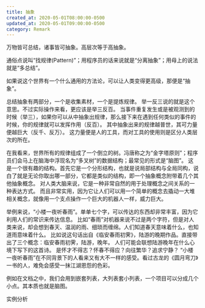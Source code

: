```yaml
---
title: 抽象
created_at: 2020-05-01T08:00:00-0500
updated_at: 2020-05-01T09:00:00-0500
category: Remark
---
```


万物皆可总结，诸事皆可抽象。高层次等于高抽象。

通俗点说叫“找规律(Pattern)”；用程序员的话来说就是“分离抽象”；用母上的说法就是“多总结”。

如果说这个世界有一个什么通用的方法论，可以让人类变得更高级，那便是“抽象”。

总结抽象有两部分，一个是收集素材，一个是提炼规律。
举一反三说的就是这个意思。不过实际操作来看，更应该是举三反百。
当事件重复发生或是被观测到的时候（举三），如果你可以从中抽象出规律，那么接下来在遇到任何类似的事件的时候，你的规律就可以发挥作用（反百）。
其中抽象出来的规律越普世，其可力量便越巨大（反千、反万）。
这力量便是人的工具，而对工具的使用则是区分人类层次的所在。

在我看来，世界所有的规律组成了一个倒立的树。冯唐称之为“金字塔原则”；程序员们会马上在脑海中浮现名为“多叉树”的数据结构；最常见的形式是“脑图”。
这是一个很有趣的结构。首先它是一个分形结构，也就是说局部结构与全局同构，说白了就是无论你取出哪一部分，它都是类似的结构，即一个抽象概念附带着几个其他抽象概念。
对人类大脑来说，它是一种非常自然的用于处理概念之间关系的一种表达方式。
而且非常实用，因为它让人们可以用一个简单的概念去撬动一大堆相关概念，就像用一个支点操作一个巨大的机器人一样，威力巨大。

举例来说，“小楼一夜听春雨”。单单七个字，可以传达的东西却非常丰富，因为它利用人们的常识来传达信息。
比如“春雨”对机器来说不过是两个字符，但是对人类来说，却会想到春天、温润的雨、细琐而缠绵。人们知道春天意味着什么，也知道雨意味着什么。
比如说这句话出自《临安春雨初霁》，陆游的晚期作品。直接带出了三个概念：临安春雨初霁，陆游，晚年。
人们可能会联想陆游晚年在什么心境下写下的这首诗。
是怀才不得志？怀春不得应？向往繁华？追求宁静？
“小楼一夜听春雨”在不同背景下的人看来又有大不一样的感受。看过古龙的《圆月弯刀》一书的人，难免会感受一抹江湖恩怨的色彩。

例如在文档之中，我们会用到嵌套列表，大列表套小列表，一个项目可以分成几个小点。其本质也就是脑图。


实例分析
